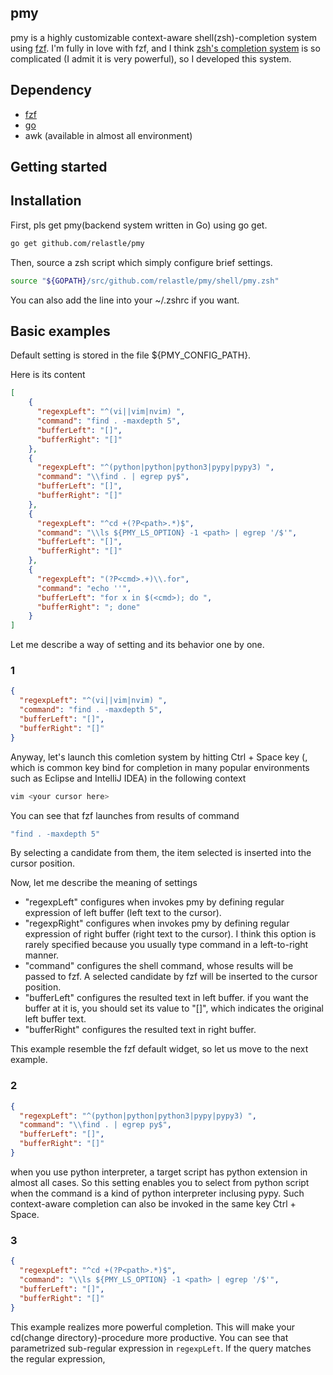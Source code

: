 pmy
---

pmy is a highly customizable context-aware shell(zsh)-completion system using
[fzf](https://github.com/junegunn/fzf).
I'm fully in love with fzf, and I think [zsh's completion system](http://zsh.sourceforge.net/Doc/Release/Completion-System.html#Completion-System) is so complicated (I admit it is very powerful), so I developed this system.

Dependency
---

- [fzf](https://github.com/junegunn/fzf)
- [go](https://github.com/golang/go)
- awk (available in almost all environment)


Getting started
---

## Installation

First, pls get pmy(backend system written in Go) using go get.
```sh
go get github.com/relastle/pmy
```

Then, source a zsh script which simply configure brief settings.

```zsh
source "${GOPATH}/src/github.com/relastle/pmy/shell/pmy.zsh"
```

You can also add the line into your ~/.zshrc if you want.

## Basic examples

Default setting is stored in the file ${PMY_CONFIG_PATH}.

Here is its content

```json
[
    {
      "regexpLeft": "^(vi||vim|nvim) ",
      "command": "find . -maxdepth 5",
      "bufferLeft": "[]",
      "bufferRight": "[]"
    },
    {
      "regexpLeft": "^(python|python|python3|pypy|pypy3) ",
      "command": "\\find . | egrep py$",
      "bufferLeft": "[]",
      "bufferRight": "[]"
    },
    {
      "regexpLeft": "^cd +(?P<path>.*)$",
      "command": "\\ls ${PMY_LS_OPTION} -1 <path> | egrep '/$'",
      "bufferLeft": "[]",
      "bufferRight": "[]"
    },
    {
      "regexpLeft": "(?P<cmd>.+)\\.for",
      "command": "echo ''",
      "bufferLeft": "for x in $(<cmd>); do ",
      "bufferRight": "; done"
    }
]
```

Let me describe a way of setting and its behavior one by one.

### 1

```json
{
  "regexpLeft": "^(vi||vim|nvim) ",
  "command": "find . -maxdepth 5",
  "bufferLeft": "[]",
  "bufferRight": "[]"
}
```

Anyway, let's launch this comletion system by
hitting Ctrl + Space key (, which is common key bind for completion in many popular environments such as Eclipse and IntelliJ IDEA) in the following context

```zsh
vim <your cursor here>
```

You can see that fzf launches from results of command
```zsh
"find . -maxdepth 5"
```

By selecting a candidate from them, the item selected is inserted into the cursor position.

Now, let me describe the meaning of settings

- "regexpLeft" configures when invokes pmy by defining regular expression of left buffer (left text to the cursor).
- "regexpRight" configures when invokes pmy by defining regular expression of right buffer (right text to the cursor). I think this option is rarely specified because you usually type command in a left-to-right manner.
- "command" configures the shell command, whose results will be passed to fzf. A selected candidate by fzf will be inserted to the cursor position.
- "bufferLeft" configures the resulted text in left buffer. if you want the buffer at it is, you should set its value to "[]", which indicates the original left buffer text.
- "bufferRight" configures the resulted text in right buffer.

This example resemble the fzf default <Ctrl-T> widget, so let us move to the next example.

### 2

```json
{
  "regexpLeft": "^(python|python|python3|pypy|pypy3) ",
  "command": "\\find . | egrep py$",
  "bufferLeft": "[]",
  "bufferRight": "[]"
}
```

when you use python interpreter, a target script has python extension in almost all cases.
So this setting enables you to select from python script when the command is a kind of python interpreter inclusing pypy. Such context-aware completion can also be invoked in the same key Ctrl + Space.


### 3

```json
{
  "regexpLeft": "^cd +(?P<path>.*)$",
  "command": "\\ls ${PMY_LS_OPTION} -1 <path> | egrep '/$'",
  "bufferLeft": "[]",
  "bufferRight": "[]"
}
```
This example realizes more powerful completion. This will make your cd(change directory)-procedure more productive.
You can see that parametrized sub-regular expression in `regexpLeft`. If the query matches the regular expression,


